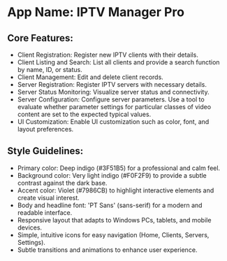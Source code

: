 # **App Name**: IPTV Manager Pro

## Core Features:

- Client Registration: Register new IPTV clients with their details.
- Client Listing and Search: List all clients and provide a search function by name, ID, or status.
- Client Management: Edit and delete client records.
- Server Registration: Register IPTV servers with necessary details.
- Server Status Monitoring: Visualize server status and connectivity.
- Server Configuration: Configure server parameters. Use a tool to evaluate whether parameter settings for particular classes of video content are set to the expected typical values.
- UI Customization: Enable UI customization such as color, font, and layout preferences.

## Style Guidelines:

- Primary color: Deep indigo (#3F51B5) for a professional and calm feel.
- Background color: Very light indigo (#F0F2F9) to provide a subtle contrast against the dark base.
- Accent color: Violet (#7986CB) to highlight interactive elements and create visual interest.
- Body and headline font: 'PT Sans' (sans-serif) for a modern and readable interface.
- Responsive layout that adapts to Windows PCs, tablets, and mobile devices.
- Simple, intuitive icons for easy navigation (Home, Clients, Servers, Settings).
- Subtle transitions and animations to enhance user experience.